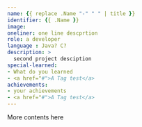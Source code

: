 ```yaml
---
name: {{ replace .Name "-" " " | title }}
identifier: {{ .Name }}
image: 
oneliner: one line descprtion
role: a developer
language : Java? C?
description: >
  second project desciption
special-learned:
- What do you learned
- <a href="#">A Tag test</a>
achievements:
- your achievements
- <a href="#">A Tag test</a>
---
```


More contents here